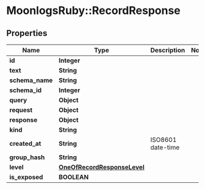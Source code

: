 # MoonlogsRuby::RecordResponse

## Properties
Name | Type | Description | Notes
------------ | ------------- | ------------- | -------------
**id** | **Integer** |  | 
**text** | **String** |  | 
**schema_name** | **String** |  | 
**schema_id** | **Integer** |  | 
**query** | **Object** |  | 
**request** | **Object** |  | 
**response** | **Object** |  | 
**kind** | **String** |  | 
**created_at** | **String** | ISO8601 date-time | 
**group_hash** | **String** |  | 
**level** | [**OneOfRecordResponseLevel**](OneOfRecordResponseLevel.md) |  | 
**is_exposed** | **BOOLEAN** |  | 

